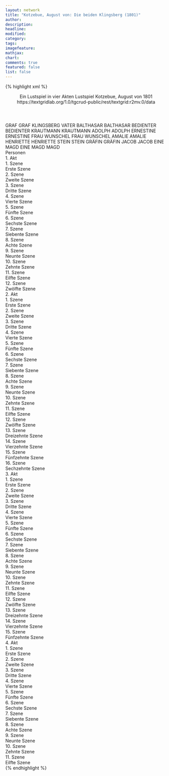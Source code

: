 ```yaml
---
layout: network
title: "Kotzebue, August von: Die beiden Klingsberg (1801)"
author:
description:
headline:
modified:
category:
tags:
imagefeature: 
mathjax: 
chart: 
comments: true
featured: false
list: false
---
```

{% highlight xml %}
<?xml-model href="https://raw.githubusercontent.com/DLiNa/project/master/rules/lina.rnc"?><?xml-model href="https://raw.githubusercontent.com/DLiNa/project/master/rules/lina.sch"?>
<play xmlns="http://lina.digital">
  <header>
    <title>Die beiden Klingsberg</title>
    <subtitle>Ein Lustspiel in vier Akten</subtitle>
    <genretitle>Lustspiel</genretitle>
    <author>Kotzebue, August von</author>
    <date type="print">1801</date>
    <date type="premiere"/>
    <date type="written"/>
    <source>https://textgridlab.org/1.0/tgcrud-public/rest/textgrid:r2mv.0/data</source>
  </header>
  <personae>
    <character>
      <name>GRAF</name>
      <alias xml:id="graf">
        <name>GRAF</name>
      </alias>
      <alias xml:id="klingsberg_vater">
        <name>KLINGSBERG VATER</name>
      </alias>
    </character>
    <character>
      <name>BALTHASAR</name>
      <alias xml:id="balthasar">
        <name>BALTHASAR</name>
      </alias>
    </character>
    <character>
      <name>BEDIENTER</name>
      <alias xml:id="bedienter">
        <name>BEDIENTER</name>
      </alias>
    </character>
    <character>
      <name>KRAUTMANN</name>
      <alias xml:id="krautmann">
        <name>KRAUTMANN</name>
      </alias>
    </character>
    <character>
      <name>ADOLPH</name>
      <alias xml:id="adolph">
        <name>ADOLPH</name>
      </alias>
    </character>
    <character>
      <name>ERNESTINE</name>
      <alias xml:id="ernestine">
        <name>ERNESTINE</name>
      </alias>
    </character>
    <character>
      <name>FRAU WUNSCHEL</name>
      <alias xml:id="frau_wunschel">
        <name>FRAU WUNSCHEL</name>
      </alias>
    </character>
    <character>
      <name>AMALIE</name>
      <alias xml:id="amalie">
        <name>AMALIE</name>
      </alias>
    </character>
    <character>
      <name>HENRIETTE</name>
      <alias xml:id="henriette">
        <name>HENRIETTE</name>
      </alias>
    </character>
    <character>
      <name>STEIN</name>
      <alias xml:id="stein">
        <name>STEIN</name>
      </alias>
    </character>
    <character>
      <name>GRÄFIN</name>
      <alias xml:id="gräfin">
        <name>GRÄFIN</name>
      </alias>
    </character>
    <character>
      <name>JACOB</name>
      <alias xml:id="jacob">
        <name>JACOB</name>
      </alias>
    </character>
    <character>
      <name>EINE MAGD</name>
      <alias xml:id="eine_magd">
        <name>EINE MAGD</name>
      </alias>
      <alias xml:id="magd">
        <name>MAGD</name>
      </alias>
    </character>
  </personae>
  <text>
    <div>
      <head>Personen</head>
    </div>
    <div>
      <head>1. Akt</head>
      <div>
        <head>1. Szene</head>
        <div>
          <head>Erste Szene</head>
          <sp who="#graf">
            <amount n="23" unit="speech_acts"/>
            <amount n="296" unit="words"/>
            <amount n="19" unit="lines"/>
            <amount n="1620" unit="chars"/>
          </sp>
          <sp who="#balthasar">
            <amount n="22" unit="speech_acts"/>
            <amount n="155" unit="words"/>
            <amount n="21" unit="lines"/>
            <amount n="872" unit="chars"/>
          </sp>
        </div>
      </div>
      <div>
        <head>2. Szene</head>
        <div>
          <head>Zweite Szene</head>
          <sp who="#bedienter">
            <amount n="1" unit="speech_acts"/>
            <amount n="8" unit="words"/>
            <amount n="1" unit="lines"/>
            <amount n="43" unit="chars"/>
          </sp>
          <sp who="#graf">
            <amount n="1" unit="speech_acts"/>
            <amount n="43" unit="words"/>
            <amount n="285" unit="chars"/>
          </sp>
        </div>
      </div>
      <div>
        <head>3. Szene</head>
        <div>
          <head>Dritte Szene</head>
          <sp who="#graf">
            <amount n="20" unit="speech_acts"/>
            <amount n="146" unit="words"/>
            <amount n="19" unit="lines"/>
            <amount n="878" unit="chars"/>
          </sp>
          <sp who="#krautmann">
            <amount n="19" unit="speech_acts"/>
            <amount n="197" unit="words"/>
            <amount n="18" unit="lines"/>
            <amount n="1089" unit="chars"/>
          </sp>
          <sp who="#balthasar">
            <amount n="2" unit="speech_acts"/>
            <amount n="14" unit="words"/>
            <amount n="2" unit="lines"/>
            <amount n="74" unit="chars"/>
          </sp>
        </div>
      </div>
      <div>
        <head>4. Szene</head>
        <div>
          <head>Vierte Szene</head>
          <sp who="#krautmann">
            <amount n="1" unit="speech_acts"/>
            <amount n="91" unit="words"/>
            <amount n="481" unit="chars"/>
          </sp>
        </div>
      </div>
      <div>
        <head>5. Szene</head>
        <div>
          <head>Fünfte Szene</head>
          <sp who="#adolph">
            <amount n="36" unit="speech_acts"/>
            <amount n="288" unit="words"/>
            <amount n="34" unit="lines"/>
            <amount n="1629" unit="chars"/>
          </sp>
          <sp who="#krautmann">
            <amount n="35" unit="speech_acts"/>
            <amount n="634" unit="words"/>
            <amount n="27" unit="lines"/>
            <amount n="3508" unit="chars"/>
          </sp>
        </div>
      </div>
      <div>
        <head>6. Szene</head>
        <div>
          <head>Sechste Szene</head>
          <sp who="#graf">
            <amount n="1" unit="speech_acts"/>
            <amount n="32" unit="words"/>
            <amount n="165" unit="chars"/>
          </sp>
          <sp who="#krautmann">
            <amount n="1" unit="speech_acts"/>
            <amount n="84" unit="words"/>
            <amount n="451" unit="chars"/>
          </sp>
        </div>
      </div>
      <div>
        <head>7. Szene</head>
        <div>
          <head>Siebente Szene</head>
          <sp who="#graf">
            <amount n="53" unit="speech_acts"/>
            <amount n="460" unit="words"/>
            <amount n="48" unit="lines"/>
            <amount n="2529" unit="chars"/>
          </sp>
          <sp who="#adolph">
            <amount n="53" unit="speech_acts"/>
            <amount n="672" unit="words"/>
            <amount n="43" unit="lines"/>
            <amount n="3677" unit="chars"/>
          </sp>
        </div>
      </div>
      <div>
        <head>8. Szene</head>
        <div>
          <head>Achte Szene</head>
          <sp who="#klingsberg_vater">
            <amount n="1" unit="speech_acts"/>
            <amount n="93" unit="words"/>
            <amount n="510" unit="chars"/>
          </sp>
        </div>
      </div>
      <div>
        <head>9. Szene</head>
        <div>
          <head>Neunte Szene</head>
          <sp who="#ernestine">
            <amount n="11" unit="speech_acts"/>
            <amount n="76" unit="words"/>
            <amount n="11" unit="lines"/>
            <amount n="352" unit="chars"/>
          </sp>
          <sp who="#graf">
            <amount n="11" unit="speech_acts"/>
            <amount n="368" unit="words"/>
            <amount n="1" unit="lines"/>
            <amount n="1918" unit="chars"/>
          </sp>
        </div>
      </div>
      <div>
        <head>10. Szene</head>
        <div>
          <head>Zehnte Szene</head>
          <sp who="#ernestine">
            <amount n="1" unit="speech_acts"/>
            <amount n="45" unit="words"/>
            <amount n="225" unit="chars"/>
          </sp>
        </div>
      </div>
      <div>
        <head>11. Szene</head>
        <div>
          <head>Eilfte Szene</head>
          <sp who="#adolph">
            <amount n="6" unit="speech_acts"/>
            <amount n="70" unit="words"/>
            <amount n="5" unit="lines"/>
            <amount n="355" unit="chars"/>
          </sp>
          <sp who="#ernestine">
            <amount n="6" unit="speech_acts"/>
            <amount n="43" unit="words"/>
            <amount n="6" unit="lines"/>
            <amount n="228" unit="chars"/>
          </sp>
        </div>
      </div>
      <div>
        <head>12. Szene</head>
        <div>
          <head>Zwölfte Szene</head>
          <sp who="#graf">
            <amount n="8" unit="speech_acts"/>
            <amount n="158" unit="words"/>
            <amount n="4" unit="lines"/>
            <amount n="901" unit="chars"/>
          </sp>
          <sp who="#adolph">
            <amount n="7" unit="speech_acts"/>
            <amount n="123" unit="words"/>
            <amount n="5" unit="lines"/>
            <amount n="641" unit="chars"/>
          </sp>
        </div>
      </div>
    </div>
    <div>
      <head>2. Akt</head>
      <div>
        <head>1. Szene</head>
        <div>
          <head>Erste Szene</head>
          <sp who="#frau_wunschel">
            <amount n="4" unit="speech_acts"/>
            <amount n="584" unit="words"/>
            <amount n="3222" unit="chars"/>
          </sp>
          <sp who="#amalie">
            <amount n="3" unit="speech_acts"/>
            <amount n="36" unit="words"/>
            <amount n="2" unit="lines"/>
            <amount n="203" unit="chars"/>
          </sp>
        </div>
      </div>
      <div>
        <head>2. Szene</head>
        <div>
          <head>Zweite Szene</head>
          <sp who="#frau_wunschel">
            <amount n="6" unit="speech_acts"/>
            <amount n="103" unit="words"/>
            <amount n="3" unit="lines"/>
            <amount n="576" unit="chars"/>
          </sp>
          <sp who="#adolph">
            <amount n="5" unit="speech_acts"/>
            <amount n="47" unit="words"/>
            <amount n="5" unit="lines"/>
            <amount n="260" unit="chars"/>
          </sp>
          <sp who="#amalie">
            <amount n="2" unit="speech_acts"/>
            <amount n="2" unit="words"/>
            <amount n="2" unit="lines"/>
            <amount n="16" unit="chars"/>
          </sp>
        </div>
      </div>
      <div>
        <head>3. Szene</head>
        <div>
          <head>Dritte Szene</head>
          <sp who="#adolph">
            <amount n="4" unit="speech_acts"/>
            <amount n="103" unit="words"/>
            <amount n="1" unit="lines"/>
            <amount n="581" unit="chars"/>
          </sp>
          <sp who="#amalie">
            <amount n="3" unit="speech_acts"/>
            <amount n="26" unit="words"/>
            <amount n="3" unit="lines"/>
            <amount n="143" unit="chars"/>
          </sp>
        </div>
      </div>
      <div>
        <head>4. Szene</head>
        <div>
          <head>Vierte Szene</head>
          <sp who="#frau_wunschel">
            <amount n="10" unit="speech_acts"/>
            <amount n="271" unit="words"/>
            <amount n="6" unit="lines"/>
            <amount n="1548" unit="chars"/>
          </sp>
          <sp who="#adolph">
            <amount n="9" unit="speech_acts"/>
            <amount n="100" unit="words"/>
            <amount n="7" unit="lines"/>
            <amount n="603" unit="chars"/>
          </sp>
        </div>
      </div>
      <div>
        <head>5. Szene</head>
        <div>
          <head>Fünfte Szene</head>
          <sp who="#adolph">
            <amount n="14" unit="speech_acts"/>
            <amount n="427" unit="words"/>
            <amount n="9" unit="lines"/>
            <amount n="2428" unit="chars"/>
          </sp>
          <sp who="#amalie">
            <amount n="13" unit="speech_acts"/>
            <amount n="159" unit="words"/>
            <amount n="8" unit="lines"/>
            <amount n="847" unit="chars"/>
          </sp>
        </div>
      </div>
      <div>
        <head>6. Szene</head>
        <div>
          <head>Sechste Szene</head>
          <sp who="#graf">
            <amount n="10" unit="speech_acts"/>
            <amount n="165" unit="words"/>
            <amount n="5" unit="lines"/>
            <amount n="958" unit="chars"/>
          </sp>
          <sp who="#adolph">
            <amount n="7" unit="speech_acts"/>
            <amount n="43" unit="words"/>
            <amount n="7" unit="lines"/>
            <amount n="233" unit="chars"/>
          </sp>
          <sp who="#amalie">
            <amount n="2" unit="speech_acts"/>
            <amount n="9" unit="words"/>
            <amount n="2" unit="lines"/>
            <amount n="55" unit="chars"/>
          </sp>
        </div>
      </div>
      <div>
        <head>7. Szene</head>
        <div>
          <head>Siebente Szene</head>
          <sp who="#frau_wunschel">
            <amount n="12" unit="speech_acts"/>
            <amount n="404" unit="words"/>
            <amount n="5" unit="lines"/>
            <amount n="2238" unit="chars"/>
          </sp>
          <sp who="#graf">
            <amount n="11" unit="speech_acts"/>
            <amount n="66" unit="words"/>
            <amount n="10" unit="lines"/>
            <amount n="364" unit="chars"/>
          </sp>
        </div>
      </div>
      <div>
        <head>8. Szene</head>
        <div>
          <head>Achte Szene</head>
          <sp who="#graf">
            <amount n="9" unit="speech_acts"/>
            <amount n="139" unit="words"/>
            <amount n="7" unit="lines"/>
            <amount n="790" unit="chars"/>
          </sp>
          <sp who="#adolph">
            <amount n="8" unit="speech_acts"/>
            <amount n="83" unit="words"/>
            <amount n="7" unit="lines"/>
            <amount n="462" unit="chars"/>
          </sp>
          <sp who="#amalie">
            <amount n="1" unit="speech_acts"/>
            <amount n="20" unit="words"/>
            <amount n="1" unit="lines"/>
            <amount n="99" unit="chars"/>
          </sp>
        </div>
      </div>
      <div>
        <head>9. Szene</head>
        <div>
          <head>Neunte Szene</head>
          <sp who="#graf">
            <amount n="7" unit="speech_acts"/>
            <amount n="228" unit="words"/>
            <amount n="1" unit="lines"/>
            <amount n="1275" unit="chars"/>
          </sp>
          <sp who="#amalie">
            <amount n="7" unit="speech_acts"/>
            <amount n="218" unit="words"/>
            <amount n="5" unit="lines"/>
            <amount n="1217" unit="chars"/>
          </sp>
        </div>
      </div>
      <div>
        <head>10. Szene</head>
        <div>
          <head>Zehnte Szene</head>
          <sp who="#graf">
            <amount n="1" unit="speech_acts"/>
            <amount n="161" unit="words"/>
            <amount n="947" unit="chars"/>
          </sp>
        </div>
      </div>
      <div>
        <head>11. Szene</head>
        <div>
          <head>Eilfte Szene</head>
          <sp who="#amalie">
            <amount n="1" unit="speech_acts"/>
            <amount n="81" unit="words"/>
            <amount n="408" unit="chars"/>
          </sp>
        </div>
      </div>
      <div>
        <head>12. Szene</head>
        <div>
          <head>Zwölfte Szene</head>
          <sp who="#frau_wunschel">
            <amount n="8" unit="speech_acts"/>
            <amount n="540" unit="words"/>
            <amount n="2" unit="lines"/>
            <amount n="2990" unit="chars"/>
          </sp>
          <sp who="#amalie">
            <amount n="7" unit="speech_acts"/>
            <amount n="101" unit="words"/>
            <amount n="5" unit="lines"/>
            <amount n="546" unit="chars"/>
          </sp>
        </div>
      </div>
      <div>
        <head>13. Szene</head>
        <div>
          <head>Dreizehnte Szene</head>
          <sp who="#henriette">
            <amount n="13" unit="speech_acts"/>
            <amount n="121" unit="words"/>
            <amount n="11" unit="lines"/>
            <amount n="644" unit="chars"/>
          </sp>
          <sp who="#stein">
            <amount n="13" unit="speech_acts"/>
            <amount n="402" unit="words"/>
            <amount n="6" unit="lines"/>
            <amount n="2265" unit="chars"/>
          </sp>
        </div>
      </div>
      <div>
        <head>14. Szene</head>
        <div>
          <head>Vierzehnte Szene</head>
          <sp who="#henriette">
            <amount n="1" unit="speech_acts"/>
            <amount n="92" unit="words"/>
            <amount n="515" unit="chars"/>
          </sp>
        </div>
      </div>
      <div>
        <head>15. Szene</head>
        <div>
          <head>Fünfzehnte Szene</head>
          <sp who="#adolph">
            <amount n="29" unit="speech_acts"/>
            <amount n="624" unit="words"/>
            <amount n="19" unit="lines"/>
            <amount n="3473" unit="chars"/>
          </sp>
          <sp who="#henriette">
            <amount n="28" unit="speech_acts"/>
            <amount n="313" unit="words"/>
            <amount n="26" unit="lines"/>
            <amount n="1713" unit="chars"/>
          </sp>
        </div>
      </div>
      <div>
        <head>16. Szene</head>
        <div>
          <head>Sechzehnte Szene</head>
          <sp who="#henriette">
            <amount n="6" unit="speech_acts"/>
            <amount n="35" unit="words"/>
            <amount n="6" unit="lines"/>
            <amount n="199" unit="chars"/>
          </sp>
          <sp who="#stein">
            <amount n="11" unit="speech_acts"/>
            <amount n="215" unit="words"/>
            <amount n="6" unit="lines"/>
            <amount n="1259" unit="chars"/>
          </sp>
          <sp who="#adolph">
            <amount n="9" unit="speech_acts"/>
            <amount n="43" unit="words"/>
            <amount n="9" unit="lines"/>
            <amount n="245" unit="chars"/>
          </sp>
        </div>
      </div>
    </div>
    <div>
      <head>3. Akt</head>
      <div>
        <head>1. Szene</head>
        <div>
          <head>Erste Szene</head>
          <sp who="#adolph">
            <amount n="52" unit="speech_acts"/>
            <amount n="1258" unit="words"/>
            <amount n="33" unit="lines"/>
            <amount n="6867" unit="chars"/>
          </sp>
          <sp who="#stein">
            <amount n="52" unit="speech_acts"/>
            <amount n="791" unit="words"/>
            <amount n="36" unit="lines"/>
            <amount n="4429" unit="chars"/>
          </sp>
        </div>
      </div>
      <div>
        <head>2. Szene</head>
        <div>
          <head>Zweite Szene</head>
          <sp who="#gräfin">
            <amount n="18" unit="speech_acts"/>
            <amount n="322" unit="words"/>
            <amount n="13" unit="lines"/>
            <amount n="1742" unit="chars"/>
          </sp>
          <sp who="#ernestine">
            <amount n="17" unit="speech_acts"/>
            <amount n="135" unit="words"/>
            <amount n="16" unit="lines"/>
            <amount n="679" unit="chars"/>
          </sp>
        </div>
      </div>
      <div>
        <head>3. Szene</head>
        <div>
          <head>Dritte Szene</head>
          <sp who="#gräfin">
            <amount n="1" unit="speech_acts"/>
            <amount n="94" unit="words"/>
            <amount n="510" unit="chars"/>
          </sp>
        </div>
      </div>
      <div>
        <head>4. Szene</head>
        <div>
          <head>Vierte Szene</head>
          <sp who="#graf">
            <amount n="18" unit="speech_acts"/>
            <amount n="171" unit="words"/>
            <amount n="15" unit="lines"/>
            <amount n="906" unit="chars"/>
          </sp>
          <sp who="#gräfin">
            <amount n="18" unit="speech_acts"/>
            <amount n="201" unit="words"/>
            <amount n="16" unit="lines"/>
            <amount n="1063" unit="chars"/>
          </sp>
        </div>
      </div>
      <div>
        <head>5. Szene</head>
        <div>
          <head>Fünfte Szene</head>
          <sp who="#graf">
            <amount n="2" unit="speech_acts"/>
            <amount n="117" unit="words"/>
            <amount n="648" unit="chars"/>
          </sp>
          <sp who="#ernestine">
            <amount n="1" unit="speech_acts"/>
            <amount n="2" unit="words"/>
            <amount n="1" unit="lines"/>
            <amount n="9" unit="chars"/>
          </sp>
        </div>
      </div>
      <div>
        <head>6. Szene</head>
        <div>
          <head>Sechste Szene</head>
          <sp who="#adolph">
            <amount n="37" unit="speech_acts"/>
            <amount n="393" unit="words"/>
            <amount n="32" unit="lines"/>
            <amount n="2097" unit="chars"/>
          </sp>
          <sp who="#graf">
            <amount n="40" unit="speech_acts"/>
            <amount n="384" unit="words"/>
            <amount n="34" unit="lines"/>
            <amount n="2085" unit="chars"/>
          </sp>
          <sp who="#ernestine">
            <amount n="4" unit="speech_acts"/>
            <amount n="25" unit="words"/>
            <amount n="4" unit="lines"/>
            <amount n="134" unit="chars"/>
          </sp>
        </div>
      </div>
      <div>
        <head>7. Szene</head>
        <div>
          <head>Siebente Szene</head>
          <sp who="#graf">
            <amount n="1" unit="speech_acts"/>
            <amount n="50" unit="words"/>
            <amount n="273" unit="chars"/>
          </sp>
        </div>
      </div>
      <div>
        <head>8. Szene</head>
        <div>
          <head>Achte Szene</head>
          <sp who="#balthasar">
            <amount n="5" unit="speech_acts"/>
            <amount n="19" unit="words"/>
            <amount n="5" unit="lines"/>
            <amount n="103" unit="chars"/>
          </sp>
          <sp who="#graf">
            <amount n="5" unit="speech_acts"/>
            <amount n="38" unit="words"/>
            <amount n="4" unit="lines"/>
            <amount n="221" unit="chars"/>
          </sp>
        </div>
      </div>
      <div>
        <head>9. Szene</head>
        <div>
          <head>Neunte Szene</head>
          <sp who="#graf">
            <amount n="1" unit="speech_acts"/>
            <amount n="143" unit="words"/>
            <amount n="749" unit="chars"/>
          </sp>
        </div>
      </div>
      <div>
        <head>10. Szene</head>
        <div>
          <head>Zehnte Szene</head>
          <sp who="#adolph">
            <amount n="1" unit="speech_acts"/>
            <amount n="229" unit="words"/>
            <amount n="1256" unit="chars"/>
          </sp>
        </div>
      </div>
      <div>
        <head>11. Szene</head>
        <div>
          <head>Eilfte Szene</head>
          <sp who="#adolph">
            <amount n="7" unit="speech_acts"/>
            <amount n="67" unit="words"/>
            <amount n="6" unit="lines"/>
            <amount n="395" unit="chars"/>
          </sp>
          <sp who="#gräfin">
            <amount n="4" unit="speech_acts"/>
            <amount n="28" unit="words"/>
            <amount n="4" unit="lines"/>
            <amount n="149" unit="chars"/>
          </sp>
          <sp who="#amalie">
            <amount n="4" unit="speech_acts"/>
            <amount n="32" unit="words"/>
            <amount n="4" unit="lines"/>
            <amount n="157" unit="chars"/>
          </sp>
        </div>
      </div>
      <div>
        <head>12. Szene</head>
        <div>
          <head>Zwölfte Szene</head>
          <sp who="#jacob">
            <amount n="3" unit="speech_acts"/>
            <amount n="15" unit="words"/>
            <amount n="3" unit="lines"/>
            <amount n="80" unit="chars"/>
          </sp>
          <sp who="#amalie">
            <amount n="4" unit="speech_acts"/>
            <amount n="11" unit="words"/>
            <amount n="4" unit="lines"/>
            <amount n="55" unit="chars"/>
          </sp>
          <sp who="#adolph">
            <amount n="8" unit="speech_acts"/>
            <amount n="36" unit="words"/>
            <amount n="8" unit="lines"/>
            <amount n="200" unit="chars"/>
          </sp>
          <sp who="#gräfin">
            <amount n="8" unit="speech_acts"/>
            <amount n="81" unit="words"/>
            <amount n="8" unit="lines"/>
            <amount n="475" unit="chars"/>
          </sp>
        </div>
      </div>
      <div>
        <head>13. Szene</head>
        <div>
          <head>Dreizehnte Szene</head>
          <sp who="#adolph">
            <amount n="20" unit="speech_acts"/>
            <amount n="250" unit="words"/>
            <amount n="15" unit="lines"/>
            <amount n="1375" unit="chars"/>
          </sp>
          <sp who="#graf">
            <amount n="20" unit="speech_acts"/>
            <amount n="110" unit="words"/>
            <amount n="20" unit="lines"/>
            <amount n="588" unit="chars"/>
          </sp>
          <sp who="#gräfin">
            <amount n="10" unit="speech_acts"/>
            <amount n="119" unit="words"/>
            <amount n="8" unit="lines"/>
            <amount n="652" unit="chars"/>
          </sp>
        </div>
      </div>
      <div>
        <head>14. Szene</head>
        <div>
          <head>Vierzehnte Szene</head>
          <sp who="#gräfin">
            <amount n="15" unit="speech_acts"/>
            <amount n="103" unit="words"/>
            <amount n="18" unit="lines"/>
            <amount n="567" unit="chars"/>
          </sp>
          <sp who="#graf">
            <amount n="14" unit="speech_acts"/>
            <amount n="35" unit="words"/>
            <amount n="14" unit="lines"/>
            <amount n="184" unit="chars"/>
          </sp>
        </div>
      </div>
      <div>
        <head>15. Szene</head>
        <div>
          <head>Fünfzehnte Szene</head>
          <sp who="#graf">
            <amount n="1" unit="speech_acts"/>
            <amount n="45" unit="words"/>
            <amount n="241" unit="chars"/>
          </sp>
        </div>
      </div>
    </div>
    <div>
      <head>4. Akt</head>
      <div>
        <head>1. Szene</head>
        <div>
          <head>Erste Szene</head>
          <sp who="#henriette">
            <amount n="1" unit="speech_acts"/>
            <amount n="180" unit="words"/>
            <amount n="965" unit="chars"/>
          </sp>
        </div>
      </div>
      <div>
        <head>2. Szene</head>
        <div>
          <head>Zweite Szene</head>
          <sp who="#graf">
            <amount n="31" unit="speech_acts"/>
            <amount n="424" unit="words"/>
            <amount n="26" unit="lines"/>
            <amount n="2403" unit="chars"/>
          </sp>
          <sp who="#henriette">
            <amount n="30" unit="speech_acts"/>
            <amount n="397" unit="words"/>
            <amount n="22" unit="lines"/>
            <amount n="2182" unit="chars"/>
          </sp>
        </div>
      </div>
      <div>
        <head>3. Szene</head>
        <div>
          <head>Dritte Szene</head>
          <sp who="#henriette">
            <amount n="4" unit="speech_acts"/>
            <amount n="26" unit="words"/>
            <amount n="4" unit="lines"/>
            <amount n="142" unit="chars"/>
          </sp>
          <sp who="#stein">
            <amount n="4" unit="speech_acts"/>
            <amount n="52" unit="words"/>
            <amount n="3" unit="lines"/>
            <amount n="324" unit="chars"/>
          </sp>
          <sp who="#graf">
            <amount n="5" unit="speech_acts"/>
            <amount n="60" unit="words"/>
            <amount n="4" unit="lines"/>
            <amount n="327" unit="chars"/>
          </sp>
        </div>
      </div>
      <div>
        <head>4. Szene</head>
        <div>
          <head>Vierte Szene</head>
          <sp who="#adolph">
            <amount n="24" unit="speech_acts"/>
            <amount n="287" unit="words"/>
            <amount n="19" unit="lines"/>
            <amount n="1590" unit="chars"/>
          </sp>
          <sp who="#henriette">
            <amount n="8" unit="speech_acts"/>
            <amount n="57" unit="words"/>
            <amount n="8" unit="lines"/>
            <amount n="273" unit="chars"/>
          </sp>
          <sp who="#stein">
            <amount n="4" unit="speech_acts"/>
            <amount n="62" unit="words"/>
            <amount n="1" unit="lines"/>
            <amount n="363" unit="chars"/>
          </sp>
          <sp who="#graf">
            <amount n="28" unit="speech_acts"/>
            <amount n="269" unit="words"/>
            <amount n="25" unit="lines"/>
            <amount n="1428" unit="chars"/>
          </sp>
          <sp who="#eine_magd">
            <amount n="1" unit="speech_acts"/>
            <amount n="12" unit="words"/>
            <amount n="1" unit="lines"/>
            <amount n="67" unit="chars"/>
          </sp>
        </div>
      </div>
      <div>
        <head>5. Szene</head>
        <div>
          <head>Fünfte Szene</head>
          <sp who="#stein">
            <amount n="3" unit="speech_acts"/>
            <amount n="62" unit="words"/>
            <amount n="2" unit="lines"/>
            <amount n="332" unit="chars"/>
          </sp>
          <sp who="#magd">
            <amount n="2" unit="speech_acts"/>
            <amount n="37" unit="words"/>
            <amount n="1" unit="lines"/>
            <amount n="189" unit="chars"/>
          </sp>
        </div>
      </div>
      <div>
        <head>6. Szene</head>
        <div>
          <head>Sechste Szene</head>
          <sp who="#stein">
            <amount n="10" unit="speech_acts"/>
            <amount n="82" unit="words"/>
            <amount n="9" unit="lines"/>
            <amount n="436" unit="chars"/>
          </sp>
          <sp who="#jacob">
            <amount n="9" unit="speech_acts"/>
            <amount n="23" unit="words"/>
            <amount n="9" unit="lines"/>
            <amount n="122" unit="chars"/>
          </sp>
        </div>
      </div>
      <div>
        <head>7. Szene</head>
        <div>
          <head>Siebente Szene</head>
          <sp who="#gräfin">
            <amount n="2" unit="speech_acts"/>
            <amount n="30" unit="words"/>
            <amount n="1" unit="lines"/>
            <amount n="154" unit="chars"/>
          </sp>
          <sp who="#ernestine">
            <amount n="1" unit="speech_acts"/>
            <amount n="6" unit="words"/>
            <amount n="1" unit="lines"/>
            <amount n="28" unit="chars"/>
          </sp>
        </div>
      </div>
      <div>
        <head>8. Szene</head>
        <div>
          <head>Achte Szene</head>
          <sp who="#gräfin">
            <amount n="9" unit="speech_acts"/>
            <amount n="306" unit="words"/>
            <amount n="2" unit="lines"/>
            <amount n="1732" unit="chars"/>
          </sp>
          <sp who="#amalie">
            <amount n="8" unit="speech_acts"/>
            <amount n="61" unit="words"/>
            <amount n="8" unit="lines"/>
            <amount n="336" unit="chars"/>
          </sp>
          <sp who="#ernestine">
            <amount n="1" unit="speech_acts"/>
            <amount n="3" unit="words"/>
            <amount n="1" unit="lines"/>
            <amount n="13" unit="chars"/>
          </sp>
        </div>
      </div>
      <div>
        <head>9. Szene</head>
        <div>
          <head>Neunte Szene</head>
          <sp who="#graf">
            <amount n="12" unit="speech_acts"/>
            <amount n="66" unit="words"/>
            <amount n="12" unit="lines"/>
            <amount n="363" unit="chars"/>
          </sp>
          <sp who="#adolph">
            <amount n="7" unit="speech_acts"/>
            <amount n="43" unit="words"/>
            <amount n="7" unit="lines"/>
            <amount n="246" unit="chars"/>
          </sp>
          <sp who="#gräfin">
            <amount n="15" unit="speech_acts"/>
            <amount n="190" unit="words"/>
            <amount n="11" unit="lines"/>
            <amount n="1068" unit="chars"/>
          </sp>
          <sp who="#henriette">
            <amount n="3" unit="speech_acts"/>
            <amount n="15" unit="words"/>
            <amount n="3" unit="lines"/>
            <amount n="85" unit="chars"/>
          </sp>
          <sp who="#ernestine">
            <amount n="1" unit="speech_acts"/>
            <amount n="4" unit="words"/>
            <amount n="1" unit="lines"/>
            <amount n="20" unit="chars"/>
          </sp>
          <sp who="#amalie">
            <amount n="1" unit="speech_acts"/>
            <amount n="1" unit="words"/>
            <amount n="1" unit="lines"/>
            <amount n="10" unit="chars"/>
          </sp>
        </div>
      </div>
      <div>
        <head>10. Szene</head>
        <div>
          <head>Zehnte Szene</head>
          <sp who="#stein">
            <amount n="28" unit="speech_acts"/>
            <amount n="322" unit="words"/>
            <amount n="22" unit="lines"/>
            <amount n="1793" unit="chars"/>
          </sp>
          <sp who="#gräfin">
            <amount n="27" unit="speech_acts"/>
            <amount n="322" unit="words"/>
            <amount n="22" unit="lines"/>
            <amount n="1812" unit="chars"/>
          </sp>
        </div>
      </div>
      <div>
        <head>11. Szene</head>
        <div>
          <head>Eilfte Szene</head>
          <sp who="#amalie">
            <amount n="2" unit="speech_acts"/>
            <amount n="8" unit="words"/>
            <amount n="2" unit="lines"/>
            <amount n="48" unit="chars"/>
          </sp>
          <sp who="#stein">
            <amount n="7" unit="speech_acts"/>
            <amount n="29" unit="words"/>
            <amount n="7" unit="lines"/>
            <amount n="142" unit="chars"/>
          </sp>
          <sp who="#gräfin">
            <amount n="3" unit="speech_acts"/>
            <amount n="21" unit="words"/>
            <amount n="3" unit="lines"/>
            <amount n="125" unit="chars"/>
          </sp>
          <sp who="#adolph">
            <amount n="1" unit="speech_acts"/>
            <amount n="4" unit="words"/>
            <amount n="1" unit="lines"/>
            <amount n="17" unit="chars"/>
          </sp>
          <sp who="#henriette">
            <amount n="1" unit="speech_acts"/>
            <amount n="4" unit="words"/>
            <amount n="1" unit="lines"/>
            <amount n="17" unit="chars"/>
          </sp>
          <sp who="#graf">
            <amount n="4" unit="speech_acts"/>
            <amount n="156" unit="words"/>
            <amount n="2" unit="lines"/>
            <amount n="869" unit="chars"/>
          </sp>
        </div>
      </div>
    </div>
  </text>
</play>
{% endhighlight %}